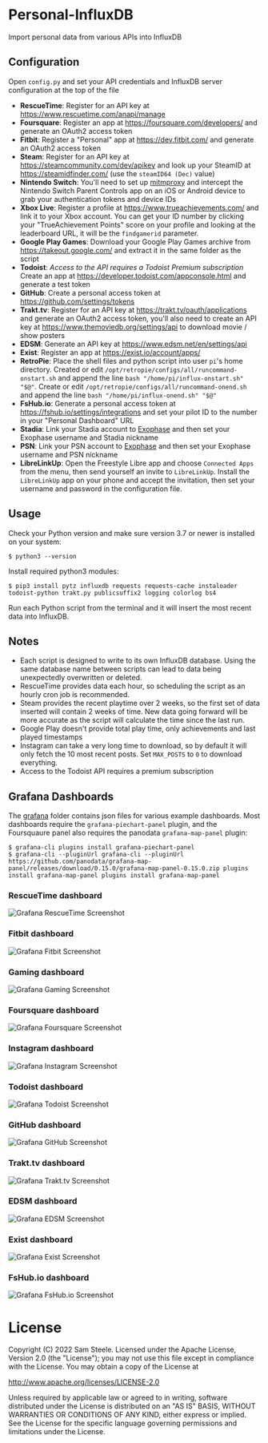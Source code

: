 # Personal-InfluxDB

Import personal data from various APIs into InfluxDB

## Configuration

Open `config.py` and set your API credentials and InfluxDB server configuration at the top of the file

* __RescueTime__: Register for an API key at https://www.rescuetime.com/anapi/manage
* __Foursquare__: Register an app at https://foursquare.com/developers/ and generate an OAuth2 access token
* __Fitbit__: Register a "Personal" app at https://dev.fitbit.com/ and generate an OAuth2 access token
* __Steam__: Register for an API key at https://steamcommunity.com/dev/apikey and look up your SteamID at https://steamidfinder.com/ (use the `steamID64 (Dec)` value)
* __Nintendo Switch__: You'll need to set up [mitmproxy](https://mitmproxy.org/) and intercept the Nintendo Switch Parent Controls app on an iOS or Android device to grab your authentication tokens and device IDs
* __Xbox Live__: Register a profile at https://www.trueachievements.com/ and link it to your Xbox account. You can get your ID number by clicking your "TrueAchievement Points" score on your profile and looking at the leaderboard URL, it will be the `findgamerid` parameter.
* __Google Play Games__: Download your Google Play Games archive from https://takeout.google.com/ and extract it in the same folder as the script
* __Todoist__: *Access to the API requires a Todoist Premium subscription* Create an app at https://developer.todoist.com/appconsole.html and generate a test token
* __GitHub__: Create a personal access token at https://github.com/settings/tokens
* __Trakt.tv__: Register for an API key at https://trakt.tv/oauth/applications and generate an OAuth2 access token, you'll also need to create an API key at https://www.themoviedb.org/settings/api to download movie / show posters
* __EDSM__: Generate an API key at https://www.edsm.net/en/settings/api
* __Exist__: Register an app at https://exist.io/account/apps/
* __RetroPie__: Place the shell files and python script into user `pi`'s home directory. Created or edit `/opt/retropie/configs/all/runcommand-onstart.sh` and append the line `bash "/home/pi/influx-onstart.sh" "$@"`. Create or edit `/opt/retropie/configs/all/runcommand-onend.sh` and append the line `bash "/home/pi/influx-onend.sh" "$@"`
* __FsHub.io__: Generate a personal access token at https://fshub.io/settings/integrations and set your pilot ID to the number in your "Personal Dashboard" URL
* __Stadia__: Link your Stadia account to [Exophase](https://www.exophase.com/) and then set your Exophase username and Stadia nickname
* __PSN__: Link your PSN account to [Exophase](https://www.exophase.com/) and then set your Exophase username and PSN nickname
* __LibreLinkUp__: Open the Freestyle Libre app and choose `Connected Apps` from the menu, then send yourself an invite to `LibreLinkUp`. Install the `LibreLinkUp` app on your phone and accept the invitation, then set your username and password in the configuration file.

## Usage

Check your Python version and make sure version 3.7 or newer is installed on your system:

```shell
$ python3 --version
```

Install required python3 modules:

```shell
$ pip3 install pytz influxdb requests requests-cache instaloader todoist-python trakt.py publicsuffix2 logging colorlog bs4
```

Run each Python script from the terminal and it will insert the most recent data into InfluxDB.

## Notes

* Each script is designed to write to its own InfluxDB database.  Using the same database name between scripts can lead to data being unexpectedly overwritten or deleted.
* RescueTime provides data each hour, so scheduling the script as an hourly cron job is recommended.
* Steam provides the recent playtime over 2 weeks, so the first set of data inserted will contain 2 weeks of time.  New data going forward will be more accurate as the script will calculate the time since the last run.
* Google Play doesn't provide total play time, only achievements and last played timestamps
* Instagram can take a very long time to download, so by default it will only fetch the 10 most recent posts.  Set `MAX_POSTS` to `0` to download everything.
* Access to the Todoist API requires a premium subscription

## Grafana Dashboards

The [grafana](grafana/) folder contains json files for various example dashboards.
Most dashboards require the `grafana-piechart-panel` plugin, and the Foursquaure panel also requires the panodata `grafana-map-panel` plugin:

```shell
$ grafana-cli plugins install grafana-piechart-panel
$ grafana-cli --pluginUrl grafana-cli --pluginUrl https://github.com/panodata/grafana-map-panel/releases/download/0.15.0/grafana-map-panel-0.15.0.zip plugins install grafana-map-panel plugins install grafana-map-panel
```

### RescueTime dashboard

![Grafana RescueTime Screenshot](https://raw.githubusercontent.com/c99koder/personal-influxdb/master/screenshots/grafana-rescuetime.png)

### Fitbit dashboard

![Grafana Fitbit Screenshot](https://raw.githubusercontent.com/c99koder/personal-influxdb/master/screenshots/grafana-fitbit.png)

### Gaming dashboard

![Grafana Gaming Screenshot](https://raw.githubusercontent.com/c99koder/personal-influxdb/master/screenshots/grafana-gaming.png)

### Foursquare dashboard

![Grafana Foursquare Screenshot](https://raw.githubusercontent.com/c99koder/personal-influxdb/master/screenshots/grafana-foursquare.png)

### Instagram dashboard

![Grafana Instagram Screenshot](https://raw.githubusercontent.com/c99koder/personal-influxdb/master/screenshots/grafana-instagram.png)

### Todoist dashboard

![Grafana Todoist Screenshot](https://raw.githubusercontent.com/c99koder/personal-influxdb/master/screenshots/grafana-todoist.png)

### GitHub dashboard

![Grafana GitHub Screenshot](https://raw.githubusercontent.com/c99koder/personal-influxdb/master/screenshots/grafana-github.png)

### Trakt.tv dashboard

![Grafana Trakt.tv Screenshot](https://raw.githubusercontent.com/c99koder/personal-influxdb/master/screenshots/grafana-trakt.png)

### EDSM dashboard

![Grafana EDSM Screenshot](https://raw.githubusercontent.com/c99koder/personal-influxdb/master/screenshots/grafana-edsm.png)

### Exist dashboard

![Grafana Exist Screenshot](https://raw.githubusercontent.com/c99koder/personal-influxdb/master/screenshots/grafana-exist.png)

### FsHub.io dashboard

![Grafana FsHub.io Screenshot](https://raw.githubusercontent.com/c99koder/personal-influxdb/master/screenshots/grafana-fshub.png)

# License

Copyright (C) 2022 Sam Steele. Licensed under the Apache License, Version 2.0 (the "License"); you may not use this file except in compliance with the License. You may obtain a copy of the License at

http://www.apache.org/licenses/LICENSE-2.0

Unless required by applicable law or agreed to in writing, software distributed under the License is distributed on an "AS IS" BASIS, WITHOUT WARRANTIES OR CONDITIONS OF ANY KIND, either express or implied. See the License for the specific language governing permissions and limitations under the License.
